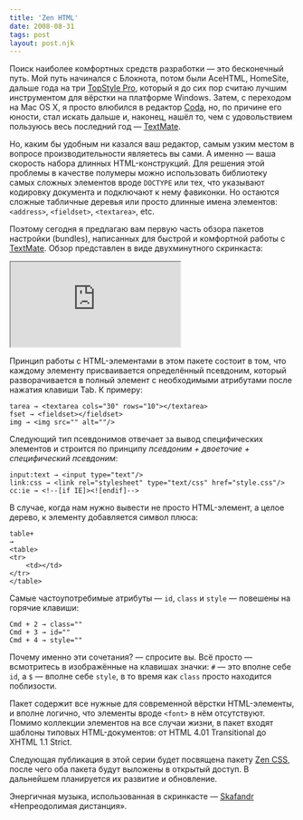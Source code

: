 ```yaml
---
title: 'Zen HTML'
date: 2008-08-31
tags: post
layout: post.njk
---
```


Поиск наиболее комфортных средств разработки — это бесконечный путь. Мой путь начинался с Блокнота, потом были AceHTML, HomeSite, дальше года на три [TopStyle Pro](http://www.newsgator.com/Individuals/TopStyle/Default.aspx), который я до сих пор считаю лучшим инструментом для вёрстки на платформе Windows. Затем, с переходом на Mac OS X, я просто влюбился в редактор [Coda](http://www.panic.com/coda/), но, по причине его юности, стал искать дальше и, наконец, нашёл то, чем с удовольствием пользуюсь весь последний год — [TextMate](http://macromates.com/).

Но, каким бы удобным ни казался ваш редактор, самым узким местом в вопросе производительности являетесь вы сами. А именно — ваша скорость набора длинных HTML-конструкций. Для решения этой проблемы в качестве полумеры можно использовать библиотеку самых сложных элементов вроде `DOCTYPE` или тех, что указывают кодировку документа и подключают к нему фавиконки. Но остаются сложные табличные деревья или просто длинные имена элементов: `<address>`, `<fieldset>`, `<textarea>`, etc.

Поэтому сегодня я предлагаю вам первую часть обзора пакетов настройки (bundles), написанных для быстрой и комфортной работы с [TextMate](http://macromates.com/). Обзор представлен в виде двухминутного скринкаста:

<iframe src="https://player.vimeo.com/video/17588964?title=0&amp;byline=0&amp;portrait=0&amp;color=188418"></iframe>

Принцип работы с HTML-элементами в этом пакете состоит в том, что каждому элементу присваивается определённый псевдоним, который разворачивается в полный элемент с необходимыми атрибутами после нажатия клавиши Tab. К примеру:

    tarea → <textarea cols="30" rows="10"></textarea>
    fset → <fieldset></fieldset>
    img → <img src="" alt=""/>

Следующий тип псевдонимов отвечает за вывод специфических элементов и строится по принципу _псевдоним + двоеточие + специфический псевдоним_:

    input:text → <input type="text"/>
    link:css → <link rel="stylesheet" type="text/css" href="style.css"/>
    cc:ie → <!--[if IE]><![endif]-->

В случае, когда нам нужно вывести не просто HTML-элемент, а целое дерево, к элементу добавляется символ плюса:

    table+
    →
    <table>
    <tr>
        <td></td>
    </tr>
    </table>

Самые частоупотребимые атрибуты — `id`, `class` и `style` — повешены на горячие клавиши:

    Cmd + 2 → class=""
    Cmd + 3 → id=""
    Cmd + 4 → style=""

Почему именно эти сочетания? — спросите вы. Всё просто — всмотритесь в изображённые на клавишах значки: `#` — это вполне себе `id`, а `$` — вполне себе `style`, в то время как `class` просто находится поблизости.

Пакет содержит все нужные для современной вёрстки HTML-элементы, и вполне логично, что элементы вроде `<font>` в нём отсутствуют. Помимо коллекции элементов на все случаи жизни, в пакет входят шаблоны типовых HTML-документов: от HTML 4.01 Transitional до XHTML 1.1 Strict.

Следующая публикация в этой серии будет посвящена пакету [Zen CSS](/blog/zen-css/), после чего оба пакета будут выложены в открытый доступ. В дальнейшем планируется их развитие и обновление.

Энергичная музыка, использованная в скринкасте — [Skafandr](http://www.lastfm.ru/music/Skafandr) «Непреодолимая дистанция».
